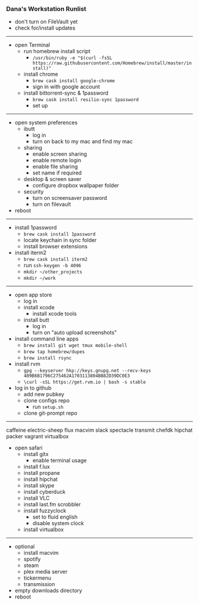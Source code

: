 ### Dana's Workstation Runlist

* don't turn on FileVault yet
* check for/install updates

---

* open Terminal
  * run homebrew install script
    * `/usr/bin/ruby -e "$(curl -fsSL https://raw.githubusercontent.com/Homebrew/install/master/install)"`
  * install chrome
    * `brew cask install google-chrome`
    * sign in with google account
  * install bittorrent-sync & 1password
    * `brew cask install resilio-sync 1password`
    * set up

---

* open system preferences
  * ibutt
     * log in
     * turn on back to my mac and find my mac
  * sharing
     * enable screen sharing
     * enable remote login
     * enable file sharing
     * set name if required
  * desktop & screen saver
     * configure dropbox wallpaper folder
  * security
     * turn on screensaver password
     * turn on filevault
* reboot

---

* install 1password
  * `brew cask install 1password`
  * locate keychain in sync folder
  * install browser extensions
* install iterm2
   * `brew cask install iterm2`
   * run `ssh-keygen -b 4096`
   * `mkdir ~/other_projects`
   * `mkdir ~/work`

---

* open app store
  * log in
  * install xcode
     * install xcode tools
  * install butt
     * log in
     * turn on "auto upload screenshots"
* install command line apps
  * `brew install git wget tmux mobile-shell`
  * `brew tap homebrew/dupes`
  * `brew install rsync`
* install rvm
  * `gpg --keyserver hkp://keys.gnupg.net --recv-keys 409B6B1796C275462A1703113804BB82D39DC0E3`
  * `\curl -sSL https://get.rvm.io | bash -s stable`
* log in to github
  * add new pubkey
  * clone configs repo
     * run `setup.sh`
  * clone git-prompt repo

---

caffeine electric-sheep flux macvim slack spectacle transmit
chefdk hipchat packer vagrant virtualbox

* open safari
  * install gitx
     * enable terminal usage
  * install f.lux
  * install propane
  * install hipchat
  * install skype
  * install cyberduck
  * install VLC
  * install last.fm scrobbler
  * install fuzzyclock
     * set to fluid english
     * disable system clock
  * install virtualbox

---

* optional
  * install macvim
  * spotify
  * steam
  * plex media server
  * tickermenu
  * transmission
* empty downloads directory
* reboot
 